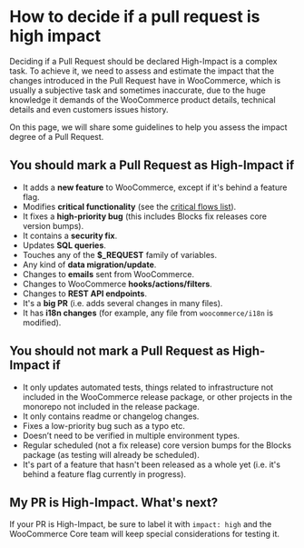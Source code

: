 # How to decide if a pull request is high impact

Deciding if a Pull Request should be declared High-Impact is a complex task. To achieve it, we need to assess and estimate the impact that the changes introduced in the Pull Request have in WooCommerce, which is usually a subjective task and sometimes inaccurate, due to the huge knowledge it demands of the WooCommerce product details, technical details and even customers issues history.

On this page, we will share some guidelines to help you assess the impact degree of a Pull Request.

## You should mark a Pull Request as High-Impact if

- It adds a **new feature** to WooCommerce, except if it's behind a feature flag.
- Modifies **critical functionality** (see the [critical flows list](https://github.com/woocommerce/woocommerce/wiki/Critical-Flows)).
- It fixes a **high-priority bug** (this includes Blocks fix releases core version bumps).
- It contains a **security fix**.
- Updates **SQL queries**.
- Touches any of the **$_REQUEST** family of variables.
- Any kind of **data migration/update**.
- Changes to **emails** sent from WooCommerce.
- Changes to WooCommerce **hooks/actions/filters**.
- Changes to **REST API endpoints**.
- It's a **big PR** (i.e. adds several changes in many files).
- It has **i18n changes** (for example, any file from `woocommerce/i18n` is modified).

## You should not mark a Pull Request as High-Impact if

- It only updates automated tests, things related to infrastructure not included in the WooCommerce release package, or other projects in the monorepo not included in the release package.
- It only contains readme or changelog changes.
- Fixes a low-priority bug such as a typo etc.
- Doesn’t need to be verified in multiple environment types.
- Regular scheduled (not a fix release) core version bumps for the Blocks package (as testing will already be scheduled).
- It's part of a feature that hasn't been released as a whole yet (i.e. it's behind a feature flag currently in progress).

## My PR is High-Impact. What's next?

If your PR is High-Impact, be sure to label it with `impact: high` and the WooCommerce Core team will keep special considerations for testing it.

